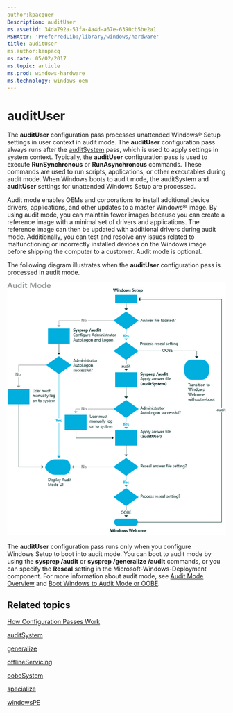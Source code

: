 ```yaml
---
author:kpacquer
Description: auditUser
ms.assetid: 34da792a-51fa-4a4d-a67e-6390cb5be2a1
MSHAttr: 'PreferredLib:/library/windows/hardware'
title: auditUser
ms.author:kenpacq
ms.date: 05/02/2017
ms.topic: article
ms.prod: windows-hardware
ms.technology: windows-oem
---
```


# auditUser


The **auditUser** configuration pass processes unattended Windows® Setup settings in user context in audit mode. The **auditUser** configuration pass always runs after the [auditSystem](auditsystem.md) pass, which is used to apply settings in system context. Typically, the **auditUser** configuration pass is used to execute **RunSynchronous** or **RunAsynchronous** commands. These commands are used to run scripts, applications, or other executables during audit mode. When Windows boots to audit mode, the auditSystem and **auditUser** settings for unattended Windows Setup are processed.

Audit mode enables OEMs and corporations to install additional device drivers, applications, and other updates to a master Windows® image. By using audit mode, you can maintain fewer images because you can create a reference image with a minimal set of drivers and applications. The reference image can then be updated with additional drivers during audit mode. Additionally, you can test and resolve any issues related to malfunctioning or incorrectly installed devices on the Windows image before shipping the computer to a customer. Audit mode is optional.

The following diagram illustrates when the **auditUser** configuration pass is processed in audit mode.

![auditmode configuration pass](images/dep-win8-l-auditmode.jpg)

The **auditUser** configuration pass runs only when you configure Windows Setup to boot into audit mode. You can boot to audit mode by using the **sysprep /audit** or **sysprep /generalize /audit** commands, or you can specify the **Reseal** setting in the Microsoft-Windows-Deployment component. For more information about audit mode, see [Audit Mode Overview](audit-mode-overview.md) and [Boot Windows to Audit Mode or OOBE](boot-windows-to-audit-mode-or-oobe.md).

## <span id="related_topics"></span>Related topics


[How Configuration Passes Work](how-configuration-passes-work.md)

[auditSystem](auditsystem.md)

[generalize](generalize.md)

[offlineServicing](offlineservicing.md)

[oobeSystem](oobesystem.md)

[specialize](specialize.md)

[windowsPE](windowspe.md)

 

 






